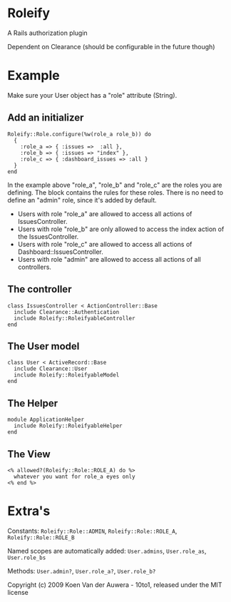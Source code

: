 Roleify
=======

A Rails authorization plugin

Dependent on Clearance (should be configurable in the future though)

Example
=======

Make sure your User object has a "role" attribute (String).

Add an initializer
------------------

    Roleify::Role.configure(%w(role_a role_b)) do
      {
        :role_a => { :issues =>  :all },
        :role_b => { :issues => "index" },
        :role_c => { :dashboard_issues => :all }
      }
    end

In the example above "role\_a", "role\_b" and "role\_c" are the roles you are defining. The block contains the rules for these roles. There is no need to define an "admin" role, since it's added by default.

* Users with role "role\_a" are allowed to access all actions of IssuesController.
* Users with role "role\_b" are only allowed to access the index action of the IssuesController.
* Users with role "role\_c" are allowed to access all actions of Dashboard::IssuesController.
* Users with role "admin" are allowed to access all actions of all controllers.

The controller
--------------

    class IssuesController < ActionController::Base
      include Clearance::Authentication
      include Roleify::RoleifyableController
    end

The User model
--------------

    class User < ActiveRecord::Base
      include Clearance::User
      include Roleify::RoleifyableModel
    end

The Helper
----------

    module ApplicationHelper
      include Roleify::RoleifyableHelper
    end


The View
--------

    <% allowed?(Roleify::Role::ROLE_A) do %>
      whatever you want for role_a eyes only
    <% end %>

Extra's
=======

Constants: `Roleify::Role::ADMIN`, `Roleify::Role::ROLE_A`, `Roleify::Role::ROLE_B`

Named scopes are automatically added: `User.admins`, `User.role_as`, `User.role_bs`

Methods: `User.admin?`, `User.role_a?`, `User.role_b?`



Copyright (c) 2009 Koen Van der Auwera - 10to1, released under the MIT license